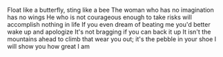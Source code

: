 Float like a butterfly, sting like a bee 
The woman who has no imagination has no wings 
He who is not courageous enough to take risks will accomplish nothing in life 
If you even dream of beating me you'd better wake up and apologize 
It's not bragging if you can back it up 
It isn't the mountains ahead to climb that wear you out; it's the pebble in your shoe 
I will show you how great I am 

